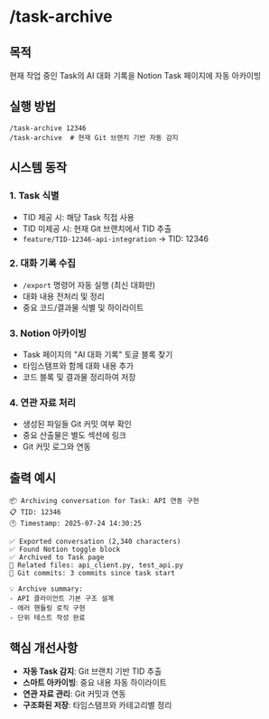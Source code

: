 # /task-archive

## 목적
현재 작업 중인 Task의 AI 대화 기록을 Notion Task 페이지에 자동 아카이빙

## 실행 방법
```
/task-archive 12346
/task-archive  # 현재 Git 브랜치 기반 자동 감지
```

## 시스템 동작

### 1. Task 식별
- TID 제공 시: 해당 Task 직접 사용
- TID 미제공 시: 현재 Git 브랜치에서 TID 추출
- `feature/TID-12346-api-integration` → TID: 12346

### 2. 대화 기록 수집
- `/export` 명령어 자동 실행 (최신 대화만)
- 대화 내용 전처리 및 정리
- 중요 코드/결과물 식별 및 하이라이트

### 3. Notion 아카이빙
- Task 페이지의 "AI 대화 기록" 토글 블록 찾기
- 타임스탬프와 함께 대화 내용 추가
- 코드 블록 및 결과물 정리하여 저장

### 4. 연관 자료 처리
- 생성된 파일들 Git 커밋 여부 확인
- 중요 산출물은 별도 섹션에 링크
- Git 커밋 로그와 연동

## 출력 예시
```
📦 Archiving conversation for Task: API 연동 구현
📋 TID: 12346
🕐 Timestamp: 2025-07-24 14:30:25

✅ Exported conversation (2,340 characters)
✅ Found Notion toggle block
✅ Archived to Task page
📁 Related files: api_client.py, test_api.py
📝 Git commits: 3 commits since task start

💡 Archive summary:
- API 클라이언트 기본 구조 설계
- 에러 핸들링 로직 구현
- 단위 테스트 작성 완료
```

## 핵심 개선사항
- **자동 Task 감지**: Git 브랜치 기반 TID 추출
- **스마트 아카이빙**: 중요 내용 자동 하이라이트
- **연관 자료 관리**: Git 커밋과 연동
- **구조화된 저장**: 타임스탬프와 카테고리별 정리